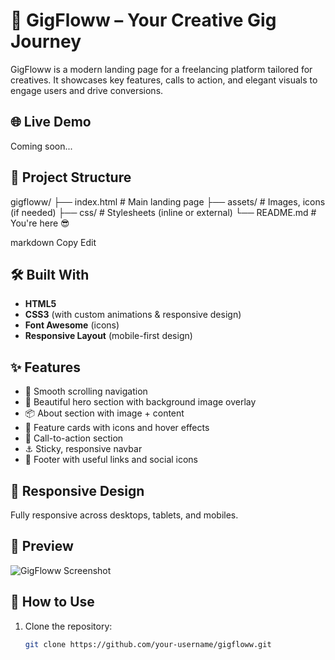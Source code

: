 # 🚀 GigFloww – Your Creative Gig Journey

GigFloww is a modern landing page for a freelancing platform tailored for creatives. It showcases key features, calls to action, and elegant visuals to engage users and drive conversions.

## 🌐 Live Demo

Coming soon...

## 📁 Project Structure

gigfloww/ ├── index.html # Main landing page ├── assets/ # Images, icons (if needed) ├── css/ # Stylesheets (inline or external) └── README.md # You're here 😎

markdown
Copy
Edit

## 🛠️ Built With

- **HTML5**
- **CSS3** (with custom animations & responsive design)
- **Font Awesome** (icons)
- **Responsive Layout** (mobile-first design)

## ✨ Features

- 🔗 Smooth scrolling navigation
- 🎨 Beautiful hero section with background image overlay
- 📦 About section with image + content
- 🧩 Feature cards with icons and hover effects
- 🎯 Call-to-action section
- ⚓ Sticky, responsive navbar
- 🌙 Footer with useful links and social icons

## 📱 Responsive Design

Fully responsive across desktops, tablets, and mobiles.

## 📸 Preview

![GigFloww Screenshot](https://www.gigflow.com/_next/image/?url=%2Fassets%2Fhero-image.png&w=1080&q=75)

## 📌 How to Use

1. Clone the repository:
   ```bash
   git clone https://github.com/your-username/gigfloww.git
